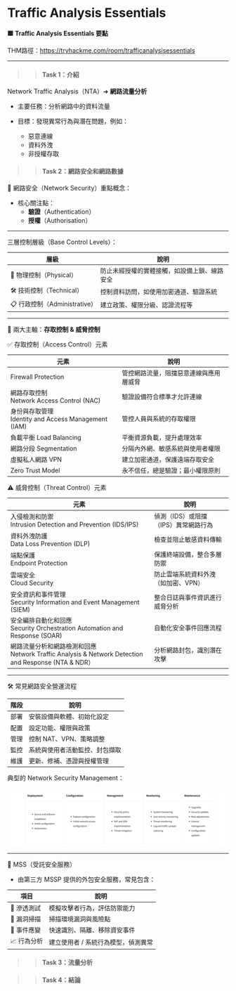 # Traffic Analysis Essentials

**🟦 Traffic Analysis Essentials 要點**

THM路徑：https://tryhackme.com/room/trafficanalysisessentials

---

>> #### Task 1：介紹

Network Traffic Analysis（NTA）➜ **網路流量分析** 

- 主要任務：分析網路中的資料流量


- 目標：發現異常行為與潛在問題，例如：
  - 惡意連線
  - 資料外洩
  - 非授權存取

>> #### Task 2：網路安全和網路數據

🔐 網路安全（Network Security）重點概念：

- 核心關注點：
  - **驗證**（Authentication）
  - **授權**（Authorisation）

---

三層控制層級（Base Control Levels）：

| 層級 | 說明 |
|------|------|
| 🧱 物理控制（Physical） | 防止未經授權的實體接觸，如設備上鎖、線路安全 |
| 🛠️ 技術控制（Technical） | 控制資料訪問，如使用加密通道、驗證系統 |
| 📋 行政控制（Administrative） | 建立政策、權限分級、認證流程等 |

---
🧭 兩大主軸：**存取控制 & 威脅控制**

✅ 存取控制（Access Control）元素

| 元素                                              | 說明 |
|-------------------------------------------------|------|
| Firewall Protection                             | 管控網路流量，阻擋惡意連線與應用層威脅 |
| 網路存取控制 <br> Network Access Control (NAC)        | 驗證設備符合標準才允許連線 |
| 身份與存取管理<br>Identity and Access Management (IAM) | 管控人員與系統的存取權限 |
| 負載平衡 Load Balancing                             | 平衡資源負載，提升處理效率 |
| 網路分段 Segmentation                               | 分隔內外網、敏感系統與使用者權限 |
| 虛擬私人網路 VPN                                      | 建立加密通道，保護遠端存取安全 |
| Zero Trust Model                                | 永不信任，總是驗證；最小權限原則 |


⚠️ 威脅控制（Threat Control）元素

| 元素                                                                                       | 說明 |
|------------------------------------------------------------------------------------------|------|
| 入侵檢測和防禦 <br> Intrusion Detection and Prevention (IDS/IPS)                                | 偵測（IDS）或阻擋（IPS）異常網路行為 |
| 資料外洩防護 <br> Data Loss Prevention (DLP)                                                   | 檢查並阻止敏感資料傳輸 |
| 端點保護 <br>Endpoint Protection                                                             | 保護終端設備，整合多層防禦 |
| 雲端安全 <br>Cloud Security                                                                  | 防止雲端系統資料外洩（如加密、VPN） |
| 安全資訊和事件管理 <br>Security Information and Event Management (SIEM)                           | 整合日誌與事件資訊進行威脅分析 |
| 安全編排自動化和回應 <br>Security Orchestration Automation and Response (SOAR)                     | 自動化安全事件回應流程 |
| 網路流量分析和網路檢測和回應 <br>Network Traffic Analysis & Network Detection and Response (NTA & NDR） | 分析網路封包，識別潛在攻擊 |

---

🛠️ 常見網路安全營運流程

| 階段 | 說明 |
|------|------|
| 部署 | 安裝設備與軟體、初始化設定 |
| 配置 | 設定功能、權限與政策 |
| 管理 | 控制 NAT、VPN、策略調整 |
| 監控 | 系統與使用者活動監控、封包擷取 |
| 維護 | 更新、修補、憑證與授權管理 |

典型的 Network Security Management：
<p align="left">
  <img src="/rooms/images/23_01.png" width="600">
</p>

---

🤝 MSS（受託安全服務）

- 由第三方 MSSP 提供的外包安全服務，常見包含：

| 項目      | 說明                  |
| ------- | ------------------- |
| 🧪 滲透測試 | 模擬攻擊者行為，評估防禦能力      |
| 🩻 漏洞掃描 | 掃描環境漏洞與風險點          |
| 🚨 事件應變 | 快速識別、隔離、移除資安事件      |
| 📈 行為分析 | 建立使用者 / 系統行為模型，偵測異常 |




>> #### Task 3：流量分析

>> #### Task 4：結論